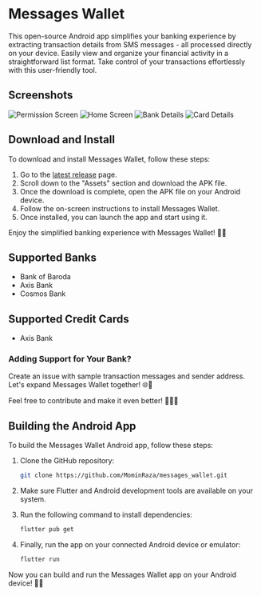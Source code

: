 # Messages Wallet

This open-source Android app simplifies your banking experience by extracting transaction details from SMS messages - all processed directly on your device. Easily view and organize your financial activity in a straightforward list format. Take control of your transactions effortlessly with this user-friendly tool.


## Screenshots

![Permission Screen](screenshots/messages_wallet_1.png)
![Home Screen](screenshots/messages_wallet_2.png)
![Bank Details](screenshots/messages_wallet_3.png)
![Card Details](screenshots/messages_wallet_4.png)

## Download and Install

To download and install Messages Wallet, follow these steps:

1. Go to the [latest release](https://github.com/MominRaza/messages_wallet/releases/latest) page.
2. Scroll down to the "Assets" section and download the APK file.
3. Once the download is complete, open the APK file on your Android device.
4. Follow the on-screen instructions to install Messages Wallet.
5. Once installed, you can launch the app and start using it.

Enjoy the simplified banking experience with Messages Wallet! 🎉📱


## Supported Banks

- Bank of Baroda
- Axis Bank
- Cosmos Bank

## Supported Credit Cards
- Axis Bank


### Adding Support for Your Bank?

Create an issue with sample transaction messages and sender address. Let's expand Messages Wallet together! 🌐💼


Feel free to contribute and make it even better! 🚀👩‍💻

## Building the Android App

To build the Messages Wallet Android app, follow these steps:

1. Clone the GitHub repository:
    ```bash
    git clone https://github.com/MominRaza/messages_wallet.git
    ```

2. Make sure Flutter and Android development tools are available on your system.

3. Run the following command to install dependencies:
    ```bash
    flutter pub get
    ```

4. Finally, run the app on your connected Android device or emulator:
    ```bash
    flutter run
    ```

Now you can build and run the Messages Wallet app on your Android device! 🚀📱
